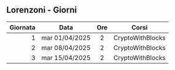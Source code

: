 ## Lorenzoni - Giorni

|Giornata| Data | Ore | Corsi |
|--:|:-:|:-:|:-:|
|1|mar 01/04/2025|2|CryptoWithBlocks|
|2|mar 08/04/2025|2|CryptoWithBlocks|
|3|mar 15/04/2025|2|CryptoWithBlocks|


